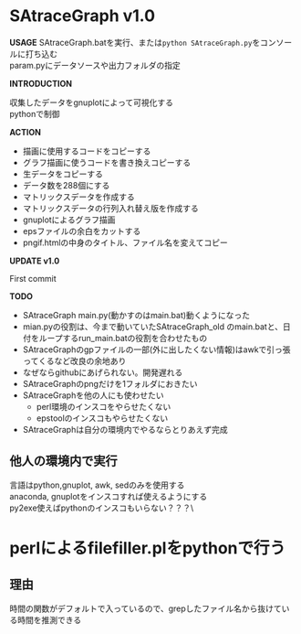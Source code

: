 # SAtraceGraph v1.0

__USAGE__
SAtraceGraph.batを実行、または`python SAtraceGraph.py`をコンソールに打ち込む\
param.pyにデータソースや出力フォルダの指定



__INTRODUCTION__

収集したデータをgnuplotによって可視化する\
pythonで制御



__ACTION__

* 描画に使用するコードをコピーする
* グラフ描画に使うコードを書き換えコピーする
* 生データをコピーする
* データ数を288個にする
* マトリックスデータを作成する
* マトリックスデータの行列入れ替え版を作成する
* gnuplotによるグラフ描画
* epsファイルの余白をカットする
* pngif.htmlの中身のタイトル、ファイル名を変えてコピー



__UPDATE v1.0__

First commit



__TODO__

* SAtraceGraph main.py(動かすのはmain.bat)動くようになった
* mian.pyの役割は、今まで動いていたSAtraceGraph_old のmain.batと、日付をループするrun_main.batの役割を合わせたもの
* SAtraceGraphのgpファイルの一部(外に出したくない情報)はawkで引っ張ってくるなど改良の余地あり
* なぜならgithubにあげられない。開発遅れる
* SAtraceGraphのpngだけを1フォルダにおきたい
* SAtraceGraphを他の人にも使わせたい
	* perl環境のインスコをやらせたくない
	* epstoolのインスコもやらせたくない
* SAtraceGraphは自分の環境内でやるならとりあえず完成



## 他人の環境内で実行
言語はpython,gnuplot, awk, sedのみを使用する\
anaconda, gnuplotをインスコすれば使えるようにする\
py2exe使えばpythonのインスコもいらない？？？\





# perlによるfilefiller.plをpythonで行う
## 理由
時間の関数がデフォルトで入っているので、grepしたファイル名から抜けている時間を推測できる

